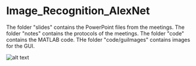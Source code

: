 # Image_Recognition_AlexNet

The folder "slides" contains the PowerPoint files from the meetings.
The folder "notes" contains the protocols of the meetings.
The folder "code" contains the MATLAB code.
THe folder "code/guiImages" contains images for the GUI.

![alt text](https://github.com/jkrn/Image_Recognition_AlexNet/blob/main/poster/poster.png?raw=true)
